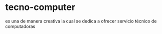 # tecno-computer
es una de manera creativa la cual se dedica a ofrecer servicio técnico de computadoras
